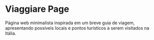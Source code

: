 # Viaggiare Page

Página web minimalista inspirada em um breve guia de viagem, apresentando possíveis locais e pontos turísticos a serem visitados na Itália.

